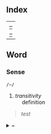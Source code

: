 ## Index

<table>
  <td>
    <a href="#"> – </a> <br>
    <a href="#"> – </a>
  </td>
</table>


## Word

### Sense
`/–/`

1. *transitivity*  
&emsp; definition  
> *test*

<details>
  <summary> <b> – </b> </summary> <br>

</details>
